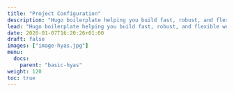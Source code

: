 ```yaml
---
title: "Project Configuration"
description: "Hugo boilerplate helping you build fast, robust, and flexible websites."
lead: "Hugo boilerplate helping you build fast, robust, and flexible websites."
date: 2020-01-07T16:20:26+01:00
draft: false
images: ["image-hyas.jpg"]
menu: 
  docs:
    parent: "basic-hyas"
weight: 120
toc: true
---
```

